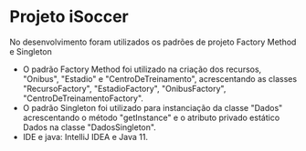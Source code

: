 # Projeto iSoccer


No desenvolvimento foram utilizados os padrões de projeto Factory Method e Singleton

  - O padrão Factory Method foi utilizado na criação dos recursos, "Onibus", "Estadio" e "CentroDeTreinamento", acrescentando as classes "RecursoFactory", "EstadioFactory", "OnibusFactory", "CentroDeTreinamentoFactory".
  - O padrão Singleton foi utilizado para instanciação da classe "Dados" acrescentando o método "getInstance" e o atributo privado estático Dados na classe "DadosSingleton".
  - IDE e java: IntelliJ IDEA e Java 11.
